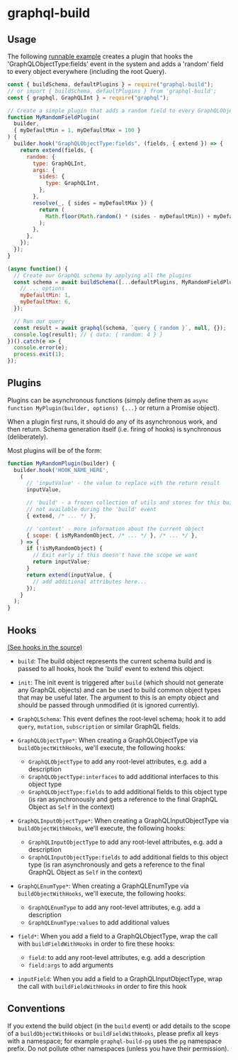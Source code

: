 graphql-build
=============

Usage
-----

The following [runnable example][] creates a plugin that hooks the
'GraphQLObjectType:fields' event in the system and adds a 'random' field to every
object everywhere (including the root Query).

```js
const { buildSchema, defaultPlugins } = require("graphql-build");
// or import { buildSchema, defaultPlugins } from 'graphql-build';
const { graphql, GraphQLInt } = require("graphql");

// Create a simple plugin that adds a random field to every GraphQLObject
function MyRandomFieldPlugin(
  builder,
  { myDefaultMin = 1, myDefaultMax = 100 }
) {
  builder.hook("GraphQLObjectType:fields", (fields, { extend }) => {
    return extend(fields, {
      random: {
        type: GraphQLInt,
        args: {
          sides: {
            type: GraphQLInt,
          },
        },
        resolve(_, { sides = myDefaultMax }) {
          return (
            Math.floor(Math.random() * (sides - myDefaultMin)) + myDefaultMin
          );
        },
      },
    });
  });
}

(async function() {
  // Create our GraphQL schema by applying all the plugins
  const schema = await buildSchema([...defaultPlugins, MyRandomFieldPlugin], {
    // ... options
    myDefaultMin: 1,
    myDefaultMax: 6,
  });

  // Run our query
  const result = await graphql(schema, `query { random }`, null, {});
  console.log(result); // { data: { random: 4 } }
})().catch(e => {
  console.error(e);
  process.exit(1);
});
```

Plugins
-------

Plugins can be asynchronous functions (simply define them as `async function
MyPlugin(builder, options) {...}` or return a Promise object).

When a plugin first runs, it should do any of its asynchronous work, and then
return. Schema generation itself (i.e. firing of hooks) is synchronous
(deliberately).

Most plugins will be of the form:

```js
function MyRandomPlugin(builder) {
  builder.hook('HOOK_NAME_HERE',
    (
      // 'inputValue' - the value to replace with the return result
      inputValue,

      // 'build' - a frozen collection of utils and stores for this build,
      // not available during the 'build' event
      { extend, /* ... */ },

      // 'context' - more information about the current object
      { scope: { isMyRandomObject, /* ... */ }, /* ... */ },
    ) => {
      if (!isMyRandomObject) {
        // Exit early if this doesn't have the scope we want
        return inputValue;
      }
      return extend(inputValue, {
        // add additional attributes here...
      });
    }
  );
}
```

Hooks
-----

[(See hooks in the source)](https://github.com/benjie/graphql-build/blob/996e28f0af68f53e264170bd4528b6500ff3ef25/packages/graphql-build/SchemaBuilder.js#L11-L59)

- `build`: The build object represents the current schema build and is passed
  to all hooks, hook the 'build' event to extend this object.

- `init`: The init event is triggered after `build` (which should not generate
  any GraphQL objects) and can be used to build common object types that may be
  useful later. The argument to this is an empty object and should be passed
  through unmodified (it is ignored currently).

- `GraphQLSchema`: This event defines the root-level schema; hook it to add `query`,
  `mutation`, `subscription` or similar GraphQL fields.

- `GraphQLObjectType*`: When creating a GraphQLObjectType via
  `buildObjectWithHooks`, we'll execute, the following hooks:

  - `GraphQLObjectType` to add any root-level attributes, e.g. add a description
  - `GraphQLObjectType:interfaces` to add additional interfaces to this object type
  - `GraphQLObjectType:fields` to add additional fields to this object type (is
    ran asynchronously and gets a reference to the final GraphQL Object as
    `Self` in the context)

- `GraphQLInputObjectType*`: When creating a GraphQLInputObjectType via
  `buildObjectWithHooks`, we'll execute, the following hooks:

  - `GraphQLInputObjectType` to add any root-level attributes, e.g. add a description
  - `GraphQLInputObjectType:fields` to add additional fields to this object type (is
    ran asynchronously and gets a reference to the final GraphQL Object as
    `Self` in the context)

- `GraphQLEnumType*`: When creating a GraphQLEnumType via `buildObjectWithHooks`,
  we'll execute, the following hooks:

  - `GraphQLEnumType` to add any root-level attributes, e.g. add a description
  - `GraphQLEnumType:values` to add additional values

- `field*`: When you add a field to a GraphQLObjectType, wrap the call with
  `buildFieldWithHooks` in order to fire these hooks:

  - `field`: to add any root-level attributes, e.g. add a description
  - `field:args` to add arguments

- `inputField`: When you add a field to a GraphQLInputObjectType, wrap the call
  with `buildFieldWithHooks` in order to fire this hook


Conventions
-----------

If you extend the build object (in the `build` event) or add details to the
scope of a `buildObjectWithHooks` or `buildFieldWithHooks`, please prefix all
keys with a namespace; for example `graphql-build-pg` uses the `pg` namespace
prefix. Do not pollute other namespaces (unless you have their permission).

[runnable example]: examples/README-1.js
